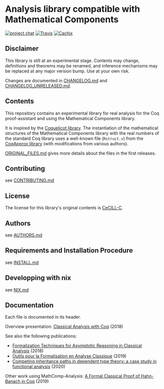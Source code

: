 Analysis library compatible with Mathematical Components
========================================================
[![project chat](https://img.shields.io/badge/zulip-join_chat-brightgreen.svg)](https://coq.zulipchat.com/#narrow/stream/237666-math-comp-analysis)
[![Travis](https://travis-ci.org/math-comp/analysis.svg?branch=master)](https://travis-ci.org/math-comp/analysis)
[![Cachix](https://github.com/math-comp/analysis/workflows/Cachix/badge.svg)](https://github.com/math-comp/analysis/actions)

## Disclaimer

This library is still at an experimental stage.
Contents may change, definitions and theorems may be renamed,
and inference mechanisms may be replaced at any major version bump.
Use at your own risk.

Changes are documented in [CHANGELOG.md](CHANGELOG.md) and
[CHANGELOG_UNRELEASED.md](CHANGELOG_UNRELEASED.md).

## Contents

This repository contains an experimental library for real analysis
for the Coq proof-assistant and using the Mathematical Components
library.

It is inspired by the [Coquelicot library]. The instantiation of the
mathematical structures of the Mathematical Components library with
the real numbers of the standard Coq library uses a well-known file
(`Rstruct.v`) from the [CoqApprox library] (with modifications from
various authors).

[Coquelicot library]: http://coquelicot.saclay.inria.fr/
[CoqApprox library]: http://tamadi.gforge.inria.fr/CoqApprox/

[ORIGINAL_FILES.md](ORIGINAL_FILES.md) gives more details about the
files in the first releases.

## Contributing

see [CONTRIBUTING.md](CONTRIBUTING.md)

## License

The license for this library's original contents is [CeCILL-C].

[CeCILL-C]: http://www.cecill.info/index.en.html

## Authors

see [AUTHORS.md](AUTHORS.md)

## Requirements and Installation Procedure

see [INSTALL.md](INSTALL.md)

## Developping with nix

see [NIX.md](NIX.md)

## Documentation

Each file is documented in its header.

Overview presentation: [Classical Analysis with Coq](https://perso.crans.org/cohen/CoqWS2018.pdf) (2018)

See also the following publications:

- [Formalization Techniques for Asymptotic Reasoning in Classical Analysis](https://jfr.unibo.it/article/view/8124) (2018)
- [Outils pour la Formalisation en Analyse Classique](http://www-sop.inria.fr/members/Damien.Rouhling/data/phd/thesis.pdf) (2019)
- [Competing inheritance paths in dependent type theory: a case study in functional analysis](https://hal.inria.fr/hal-02463336) (2020)

Other work using MathComp-Analysis: [A Formal Classical Proof of Hahn-Banach in Coq](https://lipn.univ-paris13.fr/~kerjean/slides/slidesTYPES19.pdf) (2019)